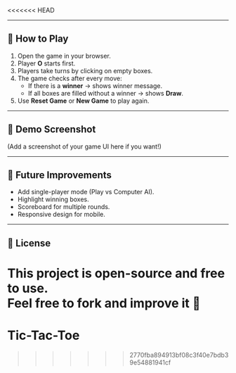 <<<<<<< HEAD

---

## 🎲 How to Play
1. Open the game in your browser.  
2. Player **O** starts first.  
3. Players take turns by clicking on empty boxes.  
4. The game checks after every move:
   - If there is a **winner** → shows winner message.
   - If all boxes are filled without a winner → shows **Draw**.  
5. Use **Reset Game** or **New Game** to play again.  

---

## 📸 Demo Screenshot
(Add a screenshot of your game UI here if you want!)

---

## 🔮 Future Improvements
- Add single-player mode (Play vs Computer AI).
- Highlight winning boxes.
- Scoreboard for multiple rounds.
- Responsive design for mobile.

---

## 📜 License
This project is open-source and free to use.  
Feel free to fork and improve it 🚀
=======
# Tic-Tac-Toe
>>>>>>> 2770fba894913bf08c3f40e7bdb39e54881941cf
